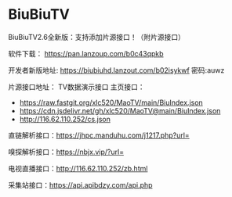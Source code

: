 # BiuBiuTV

BiuBiuTV2.6全新版：支持添加片源接口！（附片源接口）

软件下载：
https://pan.lanzoup.com/b0c43qpkb

开发者新版地址: 
https://biubiuhd.lanzout.com/b02isykwf 
密码:auwz

片源接口地址：
TV数据演示接口
主页接口：

- https://raw.fastgit.org/xlc520/MaoTV/main/BiuIndex.json
- https://cdn.jsdelivr.net/gh/xlc520/MaoTV@main/BiuIndex.json
- http://116.62.110.252/cs.json

直链解析接口：https://jhpc.manduhu.com/j1217.php?url=

嗅探解析接口：https://nbjx.vip/?url=

电视直播接口：http://116.62.110.252/zb.html

采集站接口：https://api.apibdzy.com/api.php

